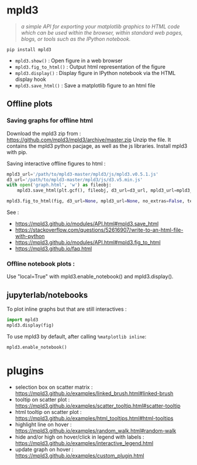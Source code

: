 # mpld3

> *a simple API for exporting your matplotlib graphics to HTML code which can be used within the browser, within standard web pages, blogs, or tools such as the IPython notebook.*

`pip install mpld3`


 - `mpld3.show()` : Open figure in a web browser
 - `mpld3.fig_to_html()` : Output html representation of the figure
 - `mpld3.display()` : Display figure in IPython notebook via the HTML display hook
 - `mpld3.save_html()` : Save a matplotlib figure to an html file
 

## Offline plots

### Saving graphs for offline html

Download the mpld3 zip from : https://github.com/mpld3/mpld3/archive/master.zip
Unzip the file.
It contains the mpld3 python pacjage, as well as the js libraries.
Install mpld3 with pip.

Saving interactive offline figures to html :
```python
mpld3_url='/path/to/mpld3-master/mpld3/js/mpld3.v0.5.1.js'
d3_url='/path/to/mpld3-master/mpld3/js/d3.v5.min.js'
with open('graph.html', 'w') as fileobj:
    mpld3.save_html(plt.gcf(), fileobj, d3_url=d3_url, mpld3_url=mpld3_url)
```

```python
mpld3.fig_to_html(fig, d3_url=None, mpld3_url=None, no_extras=False, template_type='general', figid=None, use_http=False, **kwargs)[source]
```

See : 

 - https://mpld3.github.io/modules/API.html#mpld3.save_html
 - https://stackoverflow.com/questions/52616907/write-to-an-html-file-with-python
 - https://mpld3.github.io/modules/API.html#mpld3.fig_to_html
 - https://mpld3.github.io/faq.html


### Offline notebook plots : 
Use "local=True" with mpld3.enable_notebook() and mpld3.display().



## jupyterlab/notebooks

To plot inline graphs but that are still interactives : 
```python
import mpld3
mpld3.display(fig)
```
To use mpld3 by default, after calling `%matplotlib inline`:
```python
mpld3.enable_notebook()
```


# plugins

 - selection box on scatter matrix : https://mpld3.github.io/examples/linked_brush.html#linked-brush 
 - tooltip on scatter plot : https://mpld3.github.io/examples/scatter_tooltip.html#scatter-tooltip
 - html tooltip on scatter plot : https://mpld3.github.io/examples/html_tooltips.html#html-tooltips
 - highlight line on hover : https://mpld3.github.io/examples/random_walk.html#random-walk
 - hide and/or high on hover/click in legend with labels : https://mpld3.github.io/examples/interactive_legend.html
 - update graph on hover : https://mpld3.github.io/examples/custom_plugin.html